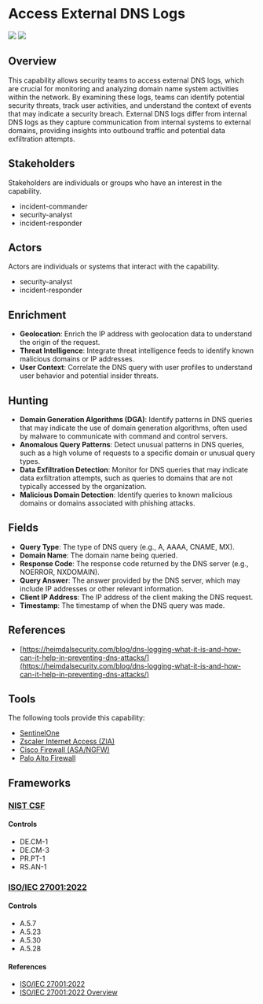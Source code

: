 # Access External DNS Logs

![](https://img.shields.io/badge/Phase-Preparation_%28P0001%29-white)&nbsp;![](https://img.shields.io/badge/Category-Network-white)

## Overview

This capability allows security teams to access external DNS logs, which are crucial for monitoring and analyzing domain name system activities within the network. By examining these logs, teams can identify potential security threats, track user activities, and understand the context of events that may indicate a security breach. External DNS logs differ from internal DNS logs as they capture communication from internal systems to external domains, providing insights into outbound traffic and potential data exfiltration attempts.

## Stakeholders
Stakeholders are individuals or groups who have an interest in the capability.

- incident-commander
- security-analyst
- incident-responder

## Actors
Actors are individuals or systems that interact with the capability.

- security-analyst
- incident-responder

## Enrichment

- **Geolocation**: Enrich the IP address with geolocation data to understand the origin of the request.
- **Threat Intelligence**: Integrate threat intelligence feeds to identify known malicious domains or IP addresses.
- **User Context**: Correlate the DNS query with user profiles to understand user behavior and potential insider threats.

## Hunting

- **Domain Generation Algorithms (DGA)**: Identify patterns in DNS queries that may indicate the use of domain generation algorithms, often used by malware to communicate with command and control servers.
- **Anomalous Query Patterns**: Detect unusual patterns in DNS queries, such as a high volume of requests to a specific domain or unusual query types.
- **Data Exfiltration Detection**: Monitor for DNS queries that may indicate data exfiltration attempts, such as queries to domains that are not typically accessed by the organization.
- **Malicious Domain Detection**: Identify queries to known malicious domains or domains associated with phishing attacks.

## Fields

- **Query Type**: The type of DNS query (e.g., A, AAAA, CNAME, MX).
- **Domain Name**: The domain name being queried.
- **Response Code**: The response code returned by the DNS server (e.g., NOERROR, NXDOMAIN).
- **Query Answer**: The answer provided by the DNS server, which may include IP addresses or other relevant information.
- **Client IP Address**: The IP address of the client making the DNS request.
- **Timestamp**: The timestamp of when the DNS query was made.

## References

- [https://heimdalsecurity.com/blog/dns-logging-what-it-is-and-how-can-it-help-in-preventing-dns-attacks/](https://heimdalsecurity.com/blog/dns-logging-what-it-is-and-how-can-it-help-in-preventing-dns-attacks/)
## Tools
The following tools provide this capability:

- [SentinelOne](../tool/T0001/C1106.md)
- [Zscaler Internet Access (ZIA)](../tool/T0002/C1106.md)
- [Cisco Firewall (ASA/NGFW)](../tool/T0007/C1106.md)
- [Palo Alto Firewall](../tool/T0008/C1106.md)

## Frameworks
### [NIST CSF](../frameworks/F0003.md)

#### Controls

- DE.CM-1 
- DE.CM-3 
- PR.PT-1 
- RS.AN-1 

### [ISO/IEC 27001:2022](../frameworks/F0002.md)

#### Controls

- A.5.7 
- A.5.23 
- A.5.30 
- A.5.28 

#### References

- [ISO/IEC 27001:2022](https://www.iso.org/standard/82875.html)
- [ISO/IEC 27001:2022 Overview](https://www.iso.org/isoiec-27001-information-security.html)
